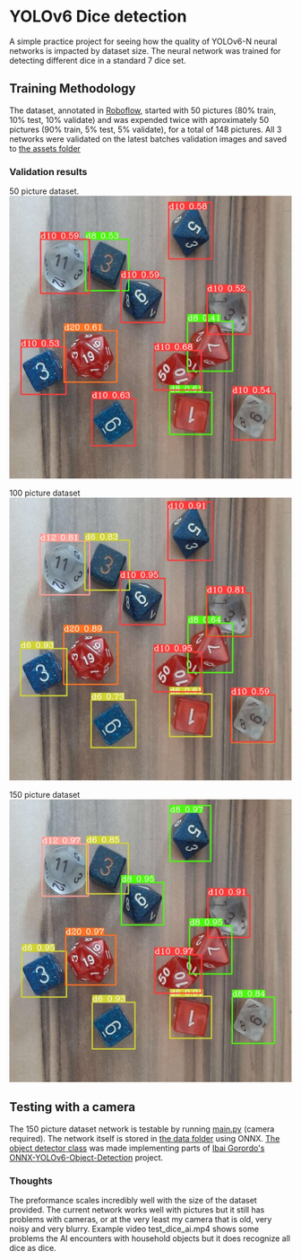 # YOLOv6 Dice detection

A simple practice project for seeing how the quality of YOLOv6-N neural networks is impacted by dataset size. The neural network was trained for detecting different dice in a standard 7 dice set. 


## Training Methodology

The dataset, annotated in [Roboflow](https://roboflow.com/), started with 50 pictures (80% train, 10% test, 10% validate) and was expended twice with aproximately 50 pictures (90% train, 5% test, 5% validate), for a total of 148 pictures. All 3 networks were validated on the latest batches validation images and saved to [the assets folder](./assets)


### Validation results

50 picture dataset.
![50 picture dataset](./assets/50picDataset/20221108_102249_jpg.rf.0eb85229706c611bd11b8bed011bf190.jpg)

100 picture dataset
![100 picture dataset](./assets/100picDataset/20221108_102249_jpg.rf.0eb85229706c611bd11b8bed011bf190.jpg)

150 picture dataset
![150 picture dataset](./assets/150picDataset/20221108_102249_jpg.rf.0eb85229706c611bd11b8bed011bf190.jpg)


## Testing with a camera

The 150 picture dataset network is testable by running [main.py](./main.py) (camera required). The network itself is stored in [the data folder](./data) using ONNX. [The object detector class](./detector.py) was made implementing parts of [Ibai Gorordo's](https://github.com/ibaiGorordo) [ONNX-YOLOv6-Object-Detection](https://github.com/ibaiGorordo/ONNX-YOLOv6-Object-Detection) project.


### Thoughts

The preformance scales incredibly well with the size of the dataset provided. The current network works well with pictures but it still has problems with cameras, or at the very least my camera that is old, very noisy and very blurry. Example video test_dice_ai.mp4 shows some problems the AI encounters with household objects but it does recognize all dice as dice.
